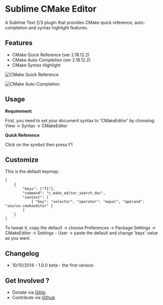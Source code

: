 Sublime CMake Editor
====================

A Sublime Text 2/3 plugin that provides CMake quick reference, auto-completion and syntax highlight features.

Features
--------

* CMake Quick Reference (ver 2.18.12.2)
* CMake Auto-Completion (ver 2.18.12.2)
* CMake Syntax Highlight

![CMake Quick Reference](http://i.imgur.com/cpzbLwJ.png "CMake Quick Reference")

![CMake Auto-Completion](http://i.imgur.com/j9QL3Cg.png "CMake Auto-Completion")

Usage
-----

**Requirement**

First, you need to set your document syntax to 'CMakeEditor' by choosing: View -> Syntax -> CMakeEditor

**Quick Reference**

Click on the symbol then press F1

Customize
---------

This is the default keymap:

	[
		{
			"keys": ["f1"],
			"command": "c_make_editor_search_doc",
			"context": [
				{ "key": "selector", "operator": "equal", "operand": "source.cmakeeditor" }
			]
		}
	]

To tweak it, copy the default -> choose Preferences -> Package Settings -> CMakeEditor -> Settings - User -> paste the default and change 'keys' value as you want.

Changelog
---------

* 10/10/2014 - 1.0.0 beta - the first version

Get Involved ?
--------------

* Donate via [Gittip](https://www.gittip.com/thenewvu/)
* Contribute via [Github](https://github.com/thenewvu/SublimeCMakeEditor)